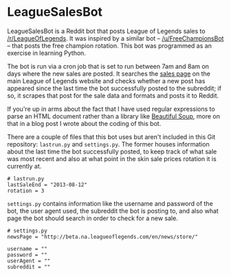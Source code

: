 LeagueSalesBot
==============

LeagueSalesBot is a Reddit bot that posts League of Legends sales to [/r/LeagueOfLegends](http://www.reddit.com/r/LeagueOfLegends). It was inspired by a similar bot – [/u/FreeChampionsBot](http://www.reddit.com/user/FreeChampionsBot) – that posts the free champion rotation. This bot was programmed as an exercise in learning Python.

The bot is run via a cron job that is set to run between 7am and 8am on days where the new sales are posted. It searches the [sales page](http://beta.na.leagueoflegends.com/en/news/store/sales) on the main League of Legends website and checks whether a new post has appeared since the last time the bot successfully posted to the subreddit; if so, it scrapes that post for the sale data and formats and posts it to Reddit.

If you're up in arms about the fact that I have used regular expressions to parse an HTML document rather than a library like [Beautiful Soup](http://www.crummy.com/software/BeautifulSoup/), more on that in a blog post I wrote about the coding of this bot.

There are a couple of files that this bot uses but aren't included in this Git repository: `lastrun.py` and `settings.py`. The former houses information about the last time the bot successfully posted, to keep track of what sale was most recent and also at what point in the skin sale prices rotation it is currently at.

    # lastrun.py
    lastSaleEnd = "2013-08-12"
    rotation = 3

`settings.py` contains information like the username and password of the bot, the user agent used, the subreddit the bot is posting to, and also what page the bot should search in order to check for a new sale.

    # settings.py
    newsPage = "http://beta.na.leagueoflegends.com/en/news/store/"

    username = ""
    password = ""
    userAgent = ""
    subreddit = ""
